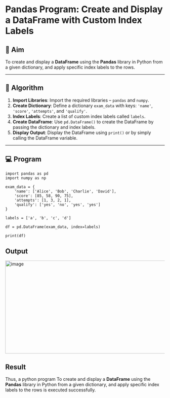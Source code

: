 # Pandas Program: Create and Display a DataFrame with Custom Index Labels

## 🎯 Aim

To create and display a **DataFrame** using the **Pandas** library in Python from a given dictionary, and apply specific index labels to the rows.

---

## 🧠 Algorithm

1. **Import Libraries**: Import the required libraries – `pandas` and `numpy`.
2. **Create Dictionary**: Define a dictionary `exam_data` with keys: `'name'`, `'score'`, `'attempts'`, and `'qualify'`.
3. **Index Labels**: Create a list of custom index labels called `labels`.
4. **Create DataFrame**: Use `pd.DataFrame()` to create the DataFrame by passing the dictionary and index labels.
5. **Display Output**: Display the DataFrame using `print()` or by simply calling the DataFrame variable.

---

## 💻 Program
```
import pandas as pd
import numpy as np

exam_data = {
    'name': ['Alice', 'Bob', 'Charlie', 'David'],
    'score': [85, 58, 90, 75],
    'attempts': [1, 3, 2, 1],
    'qualify': ['yes', 'no', 'yes', 'yes']
}

labels = ['a', 'b', 'c', 'd']

df = pd.DataFrame(exam_data, index=labels)

print(df)
```
## Output
<img width="565" height="293" alt="image" src="https://github.com/user-attachments/assets/8f9bfb6c-e5a9-4a11-a366-e3afe5efc2de" />

## Result
Thus, a python program To create and display a **DataFrame** using the **Pandas** library in Python from a given dictionary, and apply specific index labels to the rows is executed successfully.

